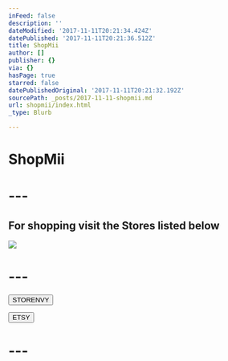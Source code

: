 ```yaml
---
inFeed: false
description: ''
dateModified: '2017-11-11T20:21:34.424Z'
datePublished: '2017-11-11T20:21:36.512Z'
title: ShopMii
author: []
publisher: {}
via: {}
hasPage: true
starred: false
datePublishedOriginal: '2017-11-11T20:21:32.192Z'
sourcePath: _posts/2017-11-11-shopmii.md
url: shopmii/index.html
_type: Blurb

---
```

# ShopMii

# ---

## For shopping visit the Stores listed below
![](https://the-grid-user-content.s3-us-west-2.amazonaws.com/d642ae38-5b9e-4b80-a939-62cf9205c972.jpg)

# ---

<button data-role="cta" style="">STORENVY</button>

<button data-role="cta" style="">ETSY</button>

# ---